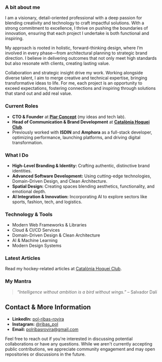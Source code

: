 ### A bit about me

I am a visionary, detail-oriented professional with a deep passion for blending creativity and technology to craft impactful solutions. With a strong commitment to excellence, I thrive on pushing the boundaries of innovation, ensuring that each project I undertake is both functional and inspiring.

My approach is rooted in holistic, forward-thinking design, where I’m involved in every phase—from architectural planning to strategic brand direction. I believe in delivering outcomes that not only meet high standards but also resonate with clients, creating lasting value.

Collaboration and strategic insight drive my work. Working alongside diverse talent, I aim to merge creative and technical expertise, bringing transformative ideas to life. For me, each project is an opportunity to exceed expectations, fostering connections and inspiring through solutions that stand out and add real value.

### Current Roles
- **CTO & Founder** at [**Piar Concept**](https://piarconcept.com) (my ideas and tech lab).
- **Head of Communication & Brand Development** at [**Catalònia Hoquei Club**](https://cataloniahoqueiclub.com).
- Previously worked with **ISDIN** and **Amphora** as a full-stack developer, optimizing performance, launching platforms, and driving digital transformation.

### What I Do
- **High-Level Branding & Identity:** Crafting authentic, distinctive brand identities.
- **Advanced Software Development:** Using cutting-edge technologies, Domain-Driven Design, and Clean Architecture.
- **Spatial Design:** Creating spaces blending aesthetics, functionality, and emotional depth.
- **AI Integration & Innovation:** Incorporating AI to explore sectors like sports, fashion, tech, and logistics.

### Technology & Tools
- Modern Web Frameworks & Libraries
- Cloud & CI/CD Services
- Domain-Driven Design & Clean Architecture
- AI & Machine Learning
- Modern Design Systems

### Latest Articles
Read my hockey-related articles at [Catalònia Hoquei Club](https://cataloniahc.com/en/articles?authorId=676874fb64cc1973f8143ced#articles-list).

### My Mantra
> _“Intelligence without ambition is a bird without wings.”_ – Salvador Dalí

## Contact & More Information
- **LinkedIn:** [pol-ribas-rovira](https://www.linkedin.com/in/pol-ribas-rovira)  
- **Instagram:** [@ribas_pol](https://www.instagram.com/ribas_pol/)
- **Email:** [polribasrovira@gmail.com](mailto:polribasrovira@gmail.com)

Feel free to reach out if you're interested in discussing potential collaborations or have any questions. While we aren't currently accepting public contributions, we appreciate community engagement and may open repositories or discussions in the future.
